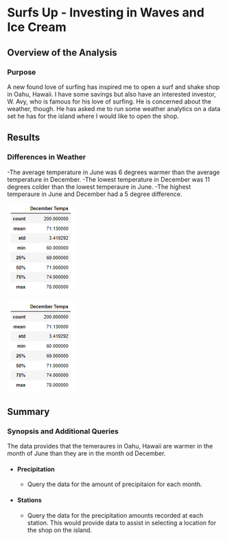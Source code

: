 # Surfs Up - Investing in Waves and Ice Cream

## Overview of the Analysis
### Purpose
A new found love of surfing has inspired me to open a surf and shake shop in Oahu, Hawaii. I have some savings but also have an interested investor, W. Avy, who is famous for his love of surfing. He is concerned about the weather, though. He has asked me to run some weather analytics on a data set he has for the island where I would like to open the shop. 

## Results
### Differences in Weather
-The average temperature in June was 6 degrees warmer than the average temperature in December.
-The lowest temperature in December was 11 degrees colder than the lowest temperaure in June.
-The highest temperaure in June and December had a 5 degree difference.

![June Stats](https://github.com/melmink/surfs_up/blob/main/Dec_Stats.PNG)

![December Stats](https://github.com/melmink/surfs_up/blob/main/Dec_Stats.PNG)

## Summary
### Synopsis and Additional Queries
The data provides that the temeraures in Oahu, Hawaii are warmer in the month of June than they are in the month od December.

- #### Precipitation
    - Query the data for the amount of precipitaion for each month.
- #### Stations
    - Query the data for the precipitation amounts recorded at each station. This would provide data to assist in selecting a location for the shop on the island.